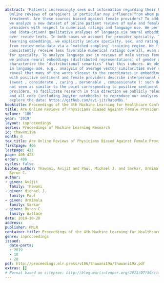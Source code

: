 ```yaml
---
abstract: 'Patients increasingly seek out information regarding their healthcare online.
  Online reviews of caregivers in particular may influence from whom patients seek
  treatment. Are these sources biased against female providers? To address this question
  we analyze a new dataset of online patient reviews of male and female healthcare
  providers with respect to numerical ratings and language use. We perform both regression
  and (data-driven) qualitative analyses of language via neural embedding models induced
  over review texts. In both cases we account for provider specialty. To do so while
  learning embeddings, we explicitly induce specialty, sex, and rating embeddings
  from review meta-data via a ‘matched-sampling’ training regime. We find that females
  consistently receive less favorable numerical ratings overall, even after adjusting
  for specialty. To analyze language use in reviews of male versus female providers,
  we induce neural embeddings (distributed representations) of gender and qualitatively
  characterize the ‘distributional semantics’ that this induces. We observe differences
  in language use, e.g., analysis of average vector similarities over repeated runs
  reveal that many of the words closest to the coordinates in embedding space associated
  with positive sentiment and female providers describe interpersonal characteristics
  (sweet , considerate , caring , personable , compassionate ): such descriptors do
  not seem as similar to the point corresponding to positive sentiment regarding male
  providers. To facilitate research in this direction we publicly release data, embeddings,
  and all code (including Jupyter notebooks) to reproduce our analyses and further
  explore the data: https://github.com/avi-jit/RateMDs.'
booktitle: Proceedings of the 4th Machine Learning for Healthcare Conference
title: Are Online Reviews of Physicians Biased Against Female Providers?
volume: '106'
year: '2019'
layout: inproceedings
series: Proceedings of Machine Learning Research
id: thawani19a
month: 0
tex_title: Are Online Reviews of Physicians Biased Against Female Providers?
firstpage: 406
lastpage: 423
page: 406-423
order: 406
cycles: false
bibtex_author: Thawani, Avijit and Paul, Michael J. and Sarkar, Urmimala and Wallace,
  Byron C.
author:
- given: Avijit
  family: Thawani
- given: Michael J.
  family: Paul
- given: Urmimala
  family: Sarkar
- given: Byron C.
  family: Wallace
date: 2019-10-28
address: 
publisher: PMLR
container-title: Proceedings of the 4th Machine Learning for Healthcare Conference
genre: inproceedings
issued:
  date-parts:
  - 2019
  - 10
  - 28
pdf: http://proceedings.mlr.press/v106/thawani19a/thawani19a.pdf
extras: []
# Format based on citeproc: http://blog.martinfenner.org/2013/07/30/citeproc-yaml-for-bibliographies/
---
```

